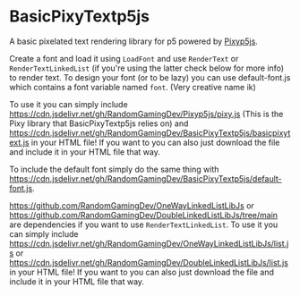 # BasicPixyTextp5js
A basic pixelated text rendering library for p5 powered by [Pixyp5js](https://github.com/RandomGamingDev/Pixyp5js).

Create a font and load it using `LoadFont` and use `RenderText` or `RenderTextLinkedList` (if you're using the latter check below for more info) to render text. To design your font (or to be lazy) you can use
default-font.js which contains a font variable named `font`. (Very creative name ik)

To use it you can simply include https://cdn.jsdelivr.net/gh/RandomGamingDev/Pixyp5js/pixy.js (This is the Pixy library that BasicPixyTextp5js relies on) and https://cdn.jsdelivr.net/gh/RandomGamingDev/BasicPixyTextp5js/basicpixytext.js in your HTML file!
If you want to you can also just download the file and include it in your HTML file that way.

To include the default font simply do the same thing with https://cdn.jsdelivr.net/gh/RandomGamingDev/BasicPixyTextp5js/default-font.js.

https://github.com/RandomGamingDev/OneWayLinkedListLibJs or https://github.com/RandomGamingDev/DoubleLinkedListLibJs/tree/main are dependencies if you want to use `RenderTextLinkedList`. To use it you can simply include https://cdn.jsdelivr.net/gh/RandomGamingDev/OneWayLinkedListLibJs/list.js or https://cdn.jsdelivr.net/gh/RandomGamingDev/DoubleLinkedListLibJs/list.js in your HTML file! If you want to you can also just download the file and include it in your HTML file that way.
